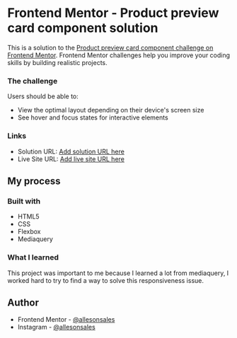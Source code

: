 # Frontend Mentor - Product preview card component solution

This is a solution to the [Product preview card component challenge on Frontend Mentor](https://www.frontendmentor.io/challenges/product-preview-card-component-GO7UmttRfa). Frontend Mentor challenges help you improve your coding skills by building realistic projects. 


### The challenge

Users should be able to:

- View the optimal layout depending on their device's screen size
- See hover and focus states for interactive elements


### Links

- Solution URL: [Add solution URL here](https://your-solution-url.com)
- Live Site URL: [Add live site URL here](https://your-live-site-url.com)

## My process

### Built with

- HTML5
- CSS
- Flexbox
- Mediaquery


### What I learned

This project was important to me because I learned a lot from mediaquery, I worked hard to try to find a way to solve this responsiveness issue.



## Author

- Frontend Mentor - [@allesonsales](https://www.frontendmentor.io/profile/allesonsales)
- Instagram - [@allesonsales](https://www.instagram.com/allesonsales)



